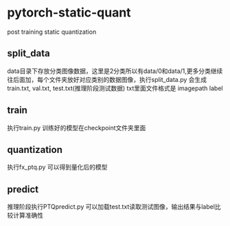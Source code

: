 # pytorch-static-quant
post training static quantization

## split_data

data目录下存放分类图像数据，这里是2分类所以有data/0和data/1,更多分类继续往后面加，每个文件夹放好对应类别的数据图像，执行split_data.py
会生成train.txt, val.txt, test.txt(推理阶段测试数据)  txt里面文件格式是 imagepath label 

## train

执行train.py 训练好的模型在checkpoint文件夹里面

## quantization

执行fx_ptq.py 可以得到量化后的模型

## predict

推理阶段执行PTQpredict.py 可以加载test.txt读取测试图像，输出结果与label比较计算准确性

